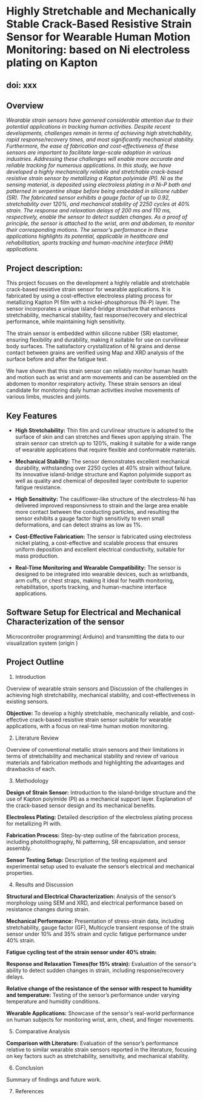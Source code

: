 # Highly Stretchable and Mechanically Stable Crack-Based Resistive Strain Sensor for Wearable Human Motion Monitoring: based on Ni electroless plating on Kapton

## doi: xxx




## Overview
_*Wearable strain sensors have garnered considerable attention due to their potential applications in tracking human activities. Despite recent developments, challenges remain in terms of achieving high stretchability, rapid response/recovery times, and most significantly mechanical stability. Furthermore, the ease of fabrication and cost-effectiveness of these sensors are important to facilitate large-scale adoption in various industries. Addressing these challenges will enable more accurate and reliable tracking for numerous applications. In this study, we have developed a highly mechanically reliable and stretchable crack-based resistive strain sensor by metallizing a Kapton polyimide (PI).  Ni as the sensing material, is deposited using electroless plating in a Ni-P bath and patterned in serpentine shape before being embedded in silicone rubber (SR). The fabricated sensor exhibits a gauge factor of up to 0.92, stretchability over 120%, and mechanical stability of 2250 cycles at 40% strain. The response and relaxation delays of 200 ms and 110 ms, respectively, enable the sensor to detect sudden changes. As a proof of principle, the sensor is attached to the wrist, arm and abdomen, to monitor their corresponding motions. The sensor's performance in these applications highlights its potential, applicable in healthcare and rehabilitation, sports tracking and human-machine interface (HMI) applications.*_

## Project description:
This project focuses on the development a highly reliable and stretchable crack-based resistive strain sensor for wearable applications. It is fabricated by using a cost-effective electroless plating process for metallizing Kapton PI film with a nickel-phosphorous (Ni-P) layer. The sensor incorporates a unique island-bridge structure that enhances stretchability, mechanical stability,  fast response/recovery and electrical performance, while maintaining high sensitivity. 

The strain sensor is embedded within silicone rubber (SR) elastomer, ensuring flexibility and durability, making it suitable for use on curvilinear body surfaces.
The satisfactory crystallization of Ni grains and dense contact between grains are verified using Map and XRD analysis of the surface before and after the fatigue test. 

We have shown that this strain sensor can reliably monitor human health and motion such as wrist and arm movements and can be assembled on the abdomen to monitor respiratory activity. These strain sensors an ideal candidate for monitoring daily human activities involve movements of various limbs, muscles and joints. 


## Key Features
* __High Stretchability:__ Thin film and curvlinear structure is adopted to the surface of skin and can stretches and flexes upon applying strain. The strain sensor can stretch up to 120%, making it suitable for a wide range of wearable applications that require flexible and conformable materials.

* __Mechanical Stability:__ The sensor demonstrates excellent mechanical durability, withstanding over 2250 cycles at 40% strain without failure. Its innovative island-bridge structure and Kapton polyimide  support as well as quality and chemical of deposited layer contribute to superior fatigue resistance.

* __High Sensitivity:__ The cauliflower-like structure of the electroless-Ni has delivered improved responsivness to strain and the large area enable more contact between the conducting particles, and resulting the sensor exhibits a gauge factor high sensitivity to even small deformations, and can detect strains as low as 1%.

* __Cost-Effective Fabrication:__ The sensor is fabricated using electroless nickel plating, a cost-effective and scalable process that ensures uniform deposition and excellent electrical conductivity, suitable for mass production.

* __Real-Time Monitoring and Wearable Compatibility:__ The sensor is designed to be integrated into wearable devices, such as wristbands, arm cuffs, or chest straps, making it ideal for health monitoring, rehabilitation, sports tracking, and human-machine interface applications.


## Software Setup for Electrical and Mechanical Characterization of the sensor
Microcontroller programming(  Arduino) and transmitting the data to our visualization system (origin )

## Project Outline

1. Introduction

Overview of wearable strain sensors and Discussion of the challenges in achieving high stretchability, mechanical stability, and cost-effectiveness in existing sensors.

**Objective:**  To develop a highly stretchable, mechanically reliable, and cost-effective crack-based resistive strain sensor suitable for wearable applications, with a focus on real-time human motion monitoring.

2. Literature Review

Overview of conventional metallic strain sensors and their limitations in terms of stretchability and mechanical stability and review of various materials and fabrication methods and highlighting the advantages and drawbacks of each.

3. Methodology

**Design of Strain Sensor:** Introduction to the island-bridge structure and the use of Kapton polyimide (PI) as a mechanical support layer. Explanation of the crack-based sensor design and its mechanical benefits.

**Electroless Plating:** Detailed description of the electroless plating process for metallizing PI with. 

**Fabrication Process:** Step-by-step outline of the fabrication process, including photolithography, Ni patterning, SR encapsulation, and sensor assembly.

**Sensor Testing Setup:** Description of the testing equipment and experimental setup used to evaluate the sensor’s electrical and mechanical properties.


4. Results and Discussion

**Structural and Electrical Characterization:** Analysis of the sensor’s morphology using SEM and XRD, and electrical performance based on resistance changes during strain.

**Mechanical Performance:** Presentation of stress-strain data, including stretchability, gauge factor (GF), Multicycle transient response of the strain sensor under 10% and 35% strain and cyclic fatigue performance under 40% strain.

**Fatigue cycling test of the strain sensor under 40% strain:** 

**Response and Relaxation Times(for 15% strain):** Evaluation of the sensor's ability to detect sudden changes in strain, including response/recovery delays.

**Relative change of the resistance of the sensor with respect to humidity and  temperature:** Testing of the sensor’s performance under varying temperature and humidity conditions.

**Wearable Applications:** Showcase of the sensor's real-world performance on human subjects for monitoring wrist, arm, chest, and finger movements.

5. Comparative Analysis

**Comparison with Literature:** Evaluation of the sensor’s performance relative to similar wearable strain sensors reported in the literature, focusing on key factors such as stretchability, sensitivity, and mechanical stability.

6. Conclusion

Summary of findings and future work.

7. References





